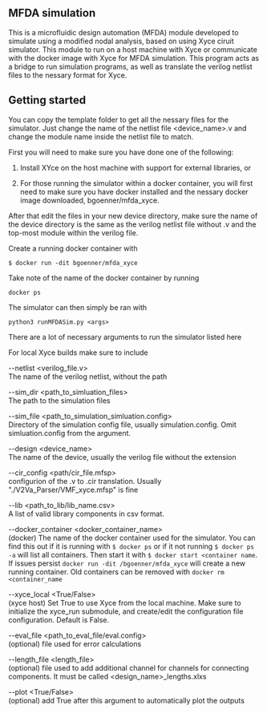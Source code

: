 ## MFDA simulation

This is a microfluidic design automation (MFDA) module developed to simulate using a modified nodal analysis, based on using Xyce ciruit simulator. This module to run on a host machine with Xyce or  communicate with the docker image with Xyce for MFDA simulation. This program acts as a bridge to run simulation programs, as well as translate the verilog netlist files to the nessary format for Xyce.

## Getting started 

You can copy the template folder to get all the nessary files for the simulator. Just change the name of the netlist file <device_name>.v and change the module name inside the netlist file to match.

First you will need to make sure you have done one of the following:
1) Install XYce on the host machine with support for external libraries, or

2) For those running the simulator within a docker container, you will first need to make sure you have docker installed and the nessary docker image downloaded, bgoenner/mfda_xyce.

After that edit the files in your new device directory, make sure the name of the device directory is the same as the verilog netlist file without .v and the top-most module within the verilog file.

Create a running docker container with 
```
$ docker run -dit bgoenner/mfda_xyce
```
Take note of the name of the docker container by running
```
docker ps
```

The simulator can then simply be ran with
```
python3 runMFDASim.py <args>
```

There are a lot of necessary arguments to run the simulator listed here

For local Xyce builds make sure to include

--netlist <verilog_file.v>\
   The name of the verilog netlist, without the path

--sim_dir <path_to_simluation_files>\
   The path to the simulation files

--sim_file <path_to_simulation_simluation.config>\
   Directory of the simulation config file, usually simulation.config. Omit simluation.config from the argument.

--design <device_name>\
   The name of the device, usually the verilog file without the extension

--cir_config <path/cir_file.mfsp>\
   configurion of the .v to .cir translation. Usually "./V2Va_Parser/VMF_xyce.mfsp" is fine

--lib <path_to_lib/lib_name.csv>\
   A list of valid library components in csv format.

--docker_container <docker_container_name>\
   (docker) The name of the docker container used for the simulator. You can find this out if it is running with ```$ docker ps``` or if it not running ```$ docker ps -a``` will list all containers. Then start it with ```$ docker start <container name```. If issues persist ```docker run -dit /bgoenner/mfda_xyce``` will create a new running container. Old containers can be removed with ```docker rm <container_name```  

--xyce_local <True/False>\
   (xyce host) Set True to use Xyce from the local machine. Make sure to initialize the xyce_run submodule, and create/edit the configuration file configuration. Default is False.

--eval_file <path_to_eval_file/eval.config>\
   (optional) file used for error calculations

--length_file <length_file>\
   (optional) file used to add additional channel for channels for connecting components. It must be called <design_name>_lengths.xlxs

--plot <True/False>\
   (optional) add True after this argument to automatically plot the outputs

